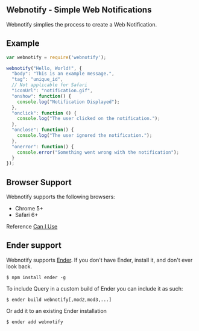 Webnotify - Simple Web Notifications
-----
Webnotify simplies the process to create a Web Notification.

Example
-------

``` js
var webnotify = require('webnotify');

webnotify("Hello, World!", {
  "body": "This is an example message.",
  "tag": "unique_id",
  // Not applicable for Safari
  "iconUrl": "notification.gif",
  "onshow": function() {
    console.log("Notification Displayed");
  },
  "onclick": function () {
    console.log("The user clicked on the notification.");
  },
  "onclose": function() {
    console.log("The user ignored the notification.");
  },
  "onerror": function() {
    console.error("Something went wrong with the notification");
  }
});
```

Browser Support
---------------
Webnotify supports the following browsers:

  - Chrome 5+
  - Safari 6+

Reference [Can I Use](http://caniuse.com/notifications)

Ender support
-------------
Webnotify supports [Ender](http://ender.no.de). If you don't have Ender, install it, and don't ever look back.

    $ npm install ender -g

To include Query in a custom build of Ender you can include it as such:

    $ ender build webnotify[,mod2,mod3,...]

Or add it to an existing Ender installation

    $ ender add webnotify
